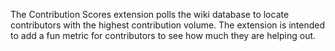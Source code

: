The Contribution Scores extension polls the wiki database to locate contributors with the highest contribution volume.
The extension is intended to add a fun metric for contributors to see how much they are helping out.
